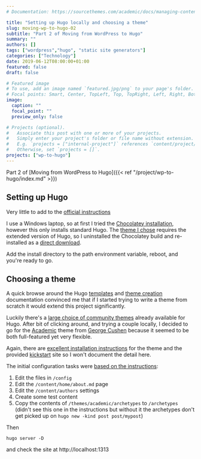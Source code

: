 ```yaml
---
# Documentation: https://sourcethemes.com/academic/docs/managing-content/

title: "Setting up Hugo locally and choosing a theme"
slug: moving-wp-to-hugo-02
subtitle: "Part 2 of Moving from WordPress to Hugo"
summary: ""
authors: []
tags: ["wordpress","hugo", "static site generators"]
categories: ["Technology"]
date: 2019-06-12T08:00:00+01:00
featured: false
draft: false

# Featured image
# To use, add an image named `featured.jpg/png` to your page's folder.
# Focal points: Smart, Center, TopLeft, Top, TopRight, Left, Right, BottomLeft, Bottom, BottomRight.
image:
  caption: ""
  focal_point: ""
  preview_only: false

# Projects (optional).
#   Associate this post with one or more of your projects.
#   Simply enter your project's folder or file name without extension.
#   E.g. `projects = ["internal-project"]` references `content/project/deep-learning/index.md`.
#   Otherwise, set `projects = []`.
projects: ["wp-to-hugo"]
---
```


Part 2 of [Moving from WordPress to Hugo]({{< ref "/project/wp-to-hugo/index.md" >}})
<!--more-->
## Setting up Hugo

Very little to add to the [official instructions](https://gohugo.io/getting-started/installing/)

I use a Windows laptop, so at first I tried the [Chocolatey installation](https://gohugo.io/getting-started/installing/#chocolatey-windows), however this only installs standard Hugo. The [theme I chose](#choosing-a-theme) requires the extended version of Hugo, so I uninstalled the Chocolatey build and re-installed as a [direct download](https://github.com/gohugoio/hugo/releases).

Add the install directory to the path environment variable, reboot, and you're ready to go.

## Choosing a theme

A quick browse around the Hugo [templates](https://gohugo.io/templates/) and [theme creation](https://gohugo.io/themes/creating/) documentation convinced me that if I started trying to write a theme from scratch it would extend this project significantly. 

Luckily there's a [large choice of community themes](https://themes.gohugo.io/) already available for Hugo. After bit of clicking around, and trying a couple locally, I decided to go for the [Academic](https://sourcethemes.com/academic/) theme from [George Cushen](https://georgecushen.com/) because it seemed to be both full-featured yet very flexible.

Again, there are [excellent installation instructions](https://sourcethemes.com/academic/docs/install/) for the theme and the provided [kickstart](https://github.com/sourcethemes/academic-kickstart) site so I won't document the detail here.

The initial configuration tasks were [based on the instructions](https://sourcethemes.com/academic/docs/get-started/#customize-it):

1. Edit the files in `/config`
2. Edit the `/content/home/about.md` page
3. Edit the `/content/authors` settings
4. Create some test content
5. Copy the contents of `/themes/academic/archetypes` to `/archetypes` <br />
  (didn't see this one in the instructions but without it the archetypes don't get picked up on `hugo new -kind post post/mypost`) 

Then 
```shell
hugo server -D
```

and check the site at http://localhost:1313

